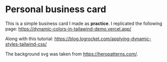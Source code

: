 # Personal business card

This is a simple business card I made as **practice**. I replicated the following page:
https://dynamic-colors-in-tailawind-demo.vercel.app/

Along with this tutorial:
https://blog.logrocket.com/applying-dynamic-styles-tailwind-css/

The background svg was taken from https://heropatterns.com/.
